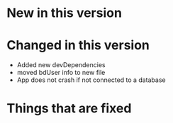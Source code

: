 # New in this version

# Changed in this version

 - Added new devDependencies
 - moved bdUser info to new file
 - App does not crash if not connected to a database

# Things that are fixed


